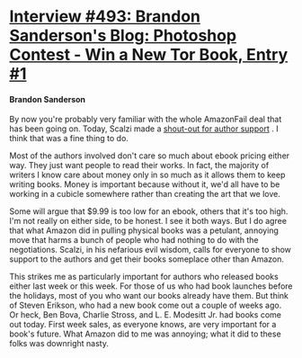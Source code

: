 # [Interview #493: Brandon Sanderson's Blog: Photoshop Contest - Win a New Tor Book, Entry #1](https://www.theoryland.com/intvmain.php?i=493#1)

#### Brandon Sanderson

By now you're probably very familiar with the whole AmazonFail deal that has been going on. Today, Scalzi made a
[shout-out for author support](http://whatever.scalzi.com/2010/02/02/a-call-for-author-support/)
. I think that was a fine thing to do.

Most of the authors involved don't care so much about ebook pricing either way. They just want people to read their works. In fact, the majority of writers I know care about money only in so much as it allows them to keep writing books. Money is important because without it, we'd all have to be working in a cubicle somewhere rather than creating the art that we love.

Some will argue that $9.99 is too low for an ebook, others that it's too high. I'm not really on either side, to be honest. I see it both ways. But I do agree that what Amazon did in pulling physical books was a petulant, annoying move that harms a bunch of people who had nothing to do with the negotiations. Scalzi, in his nefarious evil wisdom, calls for everyone to show support to the authors and get their books someplace other than Amazon.

This strikes me as particularly important for authors who released books either last week or this week. For those of us who had book launches before the holidays, most of you who want our books already have them. But think of Steven Erikson, who had a new book come out a couple of weeks ago. Or heck, Ben Bova, Charlie Stross, and L. E. Modesitt Jr. had books come out today. First week sales, as everyone knows, are very important for a book's future. What Amazon did to me was annoying; what it did to these folks was downright nasty.

